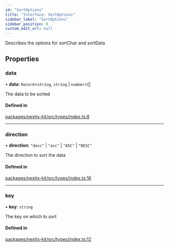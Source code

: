 ```yaml
---
id: "SortOptions"
title: "Interface: SortOptions"
sidebar_label: "SortOptions"
sidebar_position: 0
custom_edit_url: null
---
```


Describes the options for sortChar and sortData

## Properties

### data

• **data**: `Record`<`string`, `string` \| `number`\>[]

The data to be sorted

#### Defined in

[packages/nextjs-kit/src/types/index.ts:8](https://github.com/pantheon-systems/decoupled-kit-js/blob/3cc8708/packages/nextjs-kit/src/types/index.ts#L8)

___

### direction

• **direction**: ``"desc"`` \| ``"asc"`` \| ``"ASC"`` \| ``"DESC"``

The direction to sort the data

#### Defined in

[packages/nextjs-kit/src/types/index.ts:16](https://github.com/pantheon-systems/decoupled-kit-js/blob/3cc8708/packages/nextjs-kit/src/types/index.ts#L16)

___

### key

• **key**: `string`

The key on which to sort

#### Defined in

[packages/nextjs-kit/src/types/index.ts:12](https://github.com/pantheon-systems/decoupled-kit-js/blob/3cc8708/packages/nextjs-kit/src/types/index.ts#L12)
